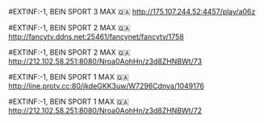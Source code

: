 #EXTINF:-1, BEIN SPORT 3 MAX 🇶🇦
http://175.107.244.52:4457/play/a06z

#EXTINF:-1, BEIN SPORT 2 MAX 🇶🇦
http://fancytv.ddns.net:25461/fancynet/fancytv/1758

#EXTINF:-1, BEIN SPORT 2 MAX 🇶🇦
http://212.102.58.251:8080/Nroa0AohHn/z3d8ZHNBWt/73

#EXTINF:-1, BEIN SPORT 1 MAX 🇶🇦
http://line.protv.cc:80/jkdeGKK3uw/W7296Cdnya/1049176

#EXTINF:-1, BEIN SPORT 1 MAX 🇶🇦
http://212.102.58.251:8080/Nroa0AohHn/z3d8ZHNBWt/72
